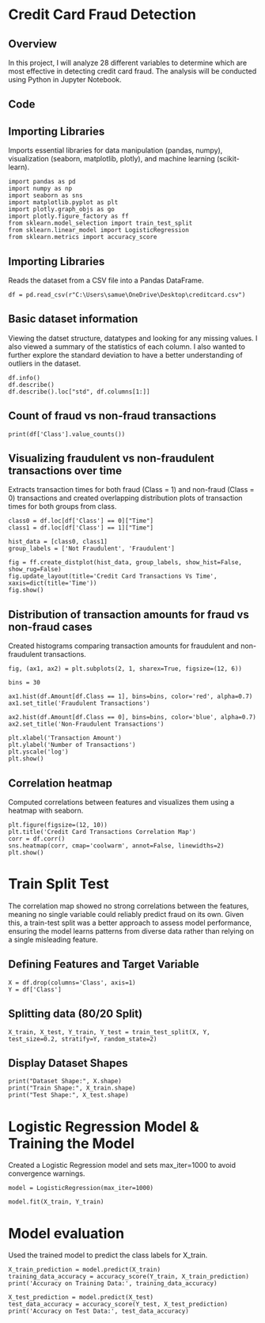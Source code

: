 # Credit Card Fraud Detection

## Overview 
In this project, I will analyze 28 different variables to determine which are most effective in detecting credit card fraud. The analysis will be conducted using Python in Jupyter Notebook.

## Code 
## Importing Libraries
Imports essential libraries for data manipulation (pandas, numpy), visualization (seaborn, matplotlib, plotly), and machine learning (scikit-learn).
```pyt
import pandas as pd
import numpy as np
import seaborn as sns
import matplotlib.pyplot as plt
import plotly.graph_objs as go
import plotly.figure_factory as ff
from sklearn.model_selection import train_test_split
from sklearn.linear_model import LogisticRegression
from sklearn.metrics import accuracy_score
```
## Importing Libraries
Reads the dataset from a CSV file into a Pandas DataFrame.
```pyt
df = pd.read_csv(r"C:\Users\samue\OneDrive\Desktop\creditcard.csv")
```
## Basic dataset information
Viewing the datset structure, datatypes and looking for any missing values. I also viewed a summary of the statistics of each column. I also wanted to further explore the standard deviation to have a better understanding of outliers in the dataset.
```pyt
df.info()
df.describe()
df.describe().loc["std", df.columns[1:]]
```

## Count of fraud vs non-fraud transactions
```pyt
print(df['Class'].value_counts())
```

## Visualizing fraudulent vs non-fraudulent transactions over time
Extracts transaction times for both fraud (Class = 1) and non-fraud (Class = 0) transactions and created overlapping distribution plots of transaction times for both groups from class.
```pyt
class0 = df.loc[df['Class'] == 0]["Time"]
class1 = df.loc[df['Class'] == 1]["Time"]

hist_data = [class0, class1]
group_labels = ['Not Fraudulent', 'Fraudulent']

fig = ff.create_distplot(hist_data, group_labels, show_hist=False, show_rug=False)
fig.update_layout(title='Credit Card Transactions Vs Time', xaxis=dict(title='Time'))
fig.show()
```

## Distribution of transaction amounts for fraud vs non-fraud cases
Created histograms comparing transaction amounts for fraudulent and non-fraudulent transactions.
```pyt
fig, (ax1, ax2) = plt.subplots(2, 1, sharex=True, figsize=(12, 6))

bins = 30

ax1.hist(df.Amount[df.Class == 1], bins=bins, color='red', alpha=0.7)
ax1.set_title('Fraudulent Transactions')

ax2.hist(df.Amount[df.Class == 0], bins=bins, color='blue', alpha=0.7)
ax2.set_title('Non-Fraudulent Transactions')

plt.xlabel('Transaction Amount')
plt.ylabel('Number of Transactions')
plt.yscale('log')
plt.show()
```
## Correlation heatmap
Computed correlations between features and visualizes them using a heatmap with seaborn.
```pyt
plt.figure(figsize=(12, 10))
plt.title('Credit Card Transactions Correlation Map')
corr = df.corr()
sns.heatmap(corr, cmap='coolwarm', annot=False, linewidths=2)
plt.show()
```
# Train Split Test
The correlation map showed no strong correlations between the features, meaning no single variable could reliably predict fraud on its own. Given this, a train-test split was a better approach to assess model performance, ensuring the model learns patterns from diverse data rather than relying on a single misleading feature.

## Defining Features and Target Variable
```pyt
X = df.drop(columns='Class', axis=1)
Y = df['Class']
```
## Splitting data (80/20 Split)
```pyt
X_train, X_test, Y_train, Y_test = train_test_split(X, Y, test_size=0.2, stratify=Y, random_state=2)
```
## Display Dataset Shapes
```pyt
print("Dataset Shape:", X.shape)
print("Train Shape:", X_train.shape)
print("Test Shape:", X_test.shape)
```

# Logistic Regression Model & Training the Model
Created a Logistic Regression model and sets max_iter=1000 to avoid convergence warnings.
```pyt
model = LogisticRegression(max_iter=1000)

model.fit(X_train, Y_train)
```
# Model evaluation
Used the trained model to predict the class labels for X_train.
```pyt
X_train_prediction = model.predict(X_train)
training_data_accuracy = accuracy_score(Y_train, X_train_prediction)
print('Accuracy on Training Data:', training_data_accuracy)

X_test_prediction = model.predict(X_test)
test_data_accuracy = accuracy_score(Y_test, X_test_prediction)
print('Accuracy on Test Data:', test_data_accuracy)
```




